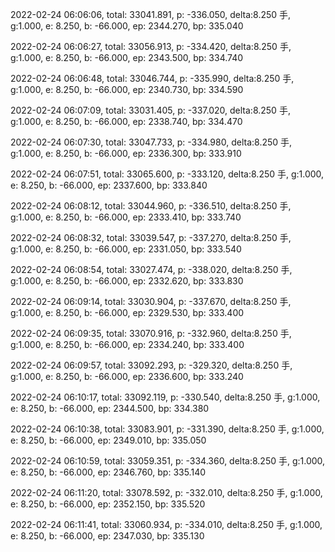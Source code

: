 2022-02-24 06:06:06, total: 33041.891, p: -336.050, delta:8.250 手, g:1.000, e: 8.250, b: -66.000, ep: 2344.270, bp: 335.040

2022-02-24 06:06:27, total: 33056.913, p: -334.420, delta:8.250 手, g:1.000, e: 8.250, b: -66.000, ep: 2343.500, bp: 334.740

2022-02-24 06:06:48, total: 33046.744, p: -335.990, delta:8.250 手, g:1.000, e: 8.250, b: -66.000, ep: 2340.730, bp: 334.590

2022-02-24 06:07:09, total: 33031.405, p: -337.020, delta:8.250 手, g:1.000, e: 8.250, b: -66.000, ep: 2338.740, bp: 334.470

2022-02-24 06:07:30, total: 33047.733, p: -334.980, delta:8.250 手, g:1.000, e: 8.250, b: -66.000, ep: 2336.300, bp: 333.910

2022-02-24 06:07:51, total: 33065.600, p: -333.120, delta:8.250 手, g:1.000, e: 8.250, b: -66.000, ep: 2337.600, bp: 333.840

2022-02-24 06:08:12, total: 33044.960, p: -336.510, delta:8.250 手, g:1.000, e: 8.250, b: -66.000, ep: 2333.410, bp: 333.740

2022-02-24 06:08:32, total: 33039.547, p: -337.270, delta:8.250 手, g:1.000, e: 8.250, b: -66.000, ep: 2331.050, bp: 333.540

2022-02-24 06:08:54, total: 33027.474, p: -338.020, delta:8.250 手, g:1.000, e: 8.250, b: -66.000, ep: 2332.620, bp: 333.830

2022-02-24 06:09:14, total: 33030.904, p: -337.670, delta:8.250 手, g:1.000, e: 8.250, b: -66.000, ep: 2329.530, bp: 333.400

2022-02-24 06:09:35, total: 33070.916, p: -332.960, delta:8.250 手, g:1.000, e: 8.250, b: -66.000, ep: 2334.240, bp: 333.400

2022-02-24 06:09:57, total: 33092.293, p: -329.320, delta:8.250 手, g:1.000, e: 8.250, b: -66.000, ep: 2336.600, bp: 333.240

2022-02-24 06:10:17, total: 33092.119, p: -330.540, delta:8.250 手, g:1.000, e: 8.250, b: -66.000, ep: 2344.500, bp: 334.380

2022-02-24 06:10:38, total: 33083.901, p: -331.390, delta:8.250 手, g:1.000, e: 8.250, b: -66.000, ep: 2349.010, bp: 335.050

2022-02-24 06:10:59, total: 33059.351, p: -334.360, delta:8.250 手, g:1.000, e: 8.250, b: -66.000, ep: 2346.760, bp: 335.140

2022-02-24 06:11:20, total: 33078.592, p: -332.010, delta:8.250 手, g:1.000, e: 8.250, b: -66.000, ep: 2352.150, bp: 335.520

2022-02-24 06:11:41, total: 33060.934, p: -334.010, delta:8.250 手, g:1.000, e: 8.250, b: -66.000, ep: 2347.030, bp: 335.130